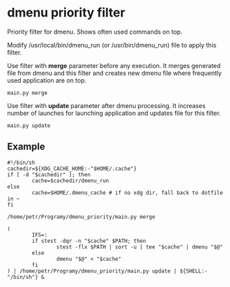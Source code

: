 # dmenu priority filter

Priority filter for dmenu. Shows often used commands on top.

Modify /usr/local/bin/dmenu_run (or /usr/bin/dmenu_run) file to apply this filter.

Use filter with **merge** parameter before any execution. It merges generated file from dmenu and this filter and
creates new dmenu file where frequently used application are on top. 
```
main.py merge
```

Use filter with **update** parameter after dmenu processing. It increases number of launches for launching application
and updates file for this filter. 
```
main.py update
```

## Example
```
#!/bin/sh
cachedir=${XDG_CACHE_HOME:-"$HOME/.cache"}
if [ -d "$cachedir" ]; then
        cache=$cachedir/dmenu_run
else
        cache=$HOME/.dmenu_cache # if no xdg dir, fall back to dotfile in ~
fi

/home/petr/Programy/dmenu_priority/main.py merge

(
        IFS=:
        if stest -dqr -n "$cache" $PATH; then
                stest -flx $PATH | sort -u | tee "$cache" | dmenu "$@"
        else
                dmenu "$@" < "$cache"
        fi
) | /home/petr/Programy/dmenu_priority/main.py update | ${SHELL:-"/bin/sh"} &
```
